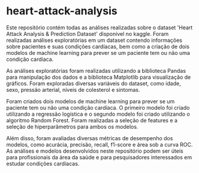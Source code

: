 # heart-attack-analysis
Este repositório contém todas as análises realizadas sobre o dataset 'Heart Attack Analysis &amp; Prediction Dataset' disponível no kaggle. Foram realizadas análises exploratórias em um dataset contendo informações sobre pacientes e suas condições cardíacas, bem como a criação de dois modelos de machine learning para prever se um paciente tem ou não uma condição cardíaca.

As análises exploratórias foram realizadas utilizando a biblioteca Pandas para manipulação dos dados e a biblioteca Matplotlib para visualização de gráficos. Foram exploradas diversas variáveis do dataset, como idade, sexo, pressão arterial, níveis de colesterol e sintomas.

Foram criados dois modelos de machine learning para prever se um paciente tem ou não uma condição cardíaca. O primeiro modelo foi criado utilizando a regressão logística e o segundo modelo foi criado utilizando o algoritmo Random Forest. Foram realizadas a seleção de features e a seleção de hiperparâmetros para ambos os modelos.

Além disso, foram avaliadas diversas métricas de desempenho dos modelos, como acurácia, precisão, recall, f1-score e área sob a curva ROC. As análises e modelos desenvolvidos neste repositório podem ser úteis para profissionais da área da saúde e para pesquisadores interessados em estudar condições cardíacas.
